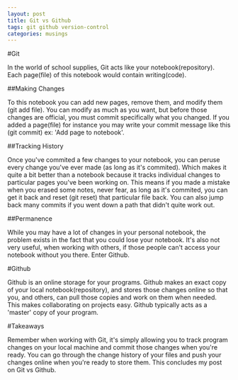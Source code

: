 ```yaml
---
layout: post
title: Git vs Github
tags: git github version-control
categories: musings
---
```

<div class="toc"></div>

#Git

In the world of school supplies, Git acts like your notebook(repository). Each page(file) of this notebook would contain writing(code).

##Making Changes

To this notebook you can add new pages, remove them, and modify them (git add file). You can modify as much as you want, but before those changes are official, you must commit specifically what you changed. If you added a page(file) for instance you may write your commit message like this (git commit) ex: 'Add page to notebook'.

##Tracking History

Once you've commited a few changes to your notebook, you can peruse every change you've ever made (as long as it's commited). Which makes it quite a bit better than a notebook because it tracks individual changes to particular pages you've been working on. This means if you made a mistake when you erased some notes, never fear, as long as it's commited, you can get it back and reset (git reset) that particular file back. You can also jump back many commits if you went down a path that didn't quite work out.

##Permanence

While you may have a lot of changes in your personal notebook, the problem exists in the fact that you could lose your notebook. It's also not very useful, when working with others, if those people can't access your notebook without you there. Enter Github.

#Github

Github is an online storage for your programs. Github makes an exact copy of your local notebook(repository), and stores those changes online so that you, and others, can pull those copies and work on them when needed. This makes collaborating on projects easy. Github typically acts as a 'master' copy of your program.

#Takeaways

Remember when working with Git, it's simply allowing you to track program changes on your local machine and commit those changes when you're ready. You can go through the change history of your files and push your changes online when you're ready to store them. This concludes my post on Git vs Github.
